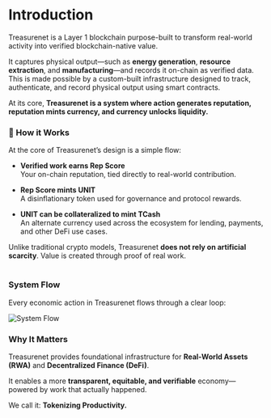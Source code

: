 # Introduction

Treasurenet is a Layer 1 blockchain purpose-built to transform real-world activity into verified blockchain-native value.

​It captures physical output—such as **energy generation**, **resource extraction**, and **manufacturing**—and records it on-chain as verified data. This is made possible by a custom-built infrastructure designed to track, authenticate, and record physical output using smart contracts. 

At its core, **Treasurenet is a system where action generates reputation, reputation mints currency, and currency unlocks liquidity.** 

### **🔁 How it Works**

At the core of Treasurenet’s design is a simple flow:

* **Verified work earns Rep Score**  
   Your on-chain reputation, tied directly to real-world contribution.

* **Rep Score mints UNIT**  
   A disinflationary token used for governance and protocol rewards.

* **UNIT can be collateralized to mint TCash**  
   An alternate currency used across the ecosystem for lending, payments, and other DeFi use cases.

Unlike traditional crypto models, Treasurenet **does not rely on artificial scarcity**. Value is created through proof of real work.

# 

# 

### **System Flow**

Every economic action in Treasurenet flows through a clear loop:

![System Flow](/img/docs/Introduction/introduction.jpg)

### **Why It Matters**

Treasurenet provides foundational infrastructure for **Real-World Assets (RWA)** and **Decentralized Finance (DeFi)**.

It enables a more **transparent, equitable, and verifiable** economy—powered by work that actually happened.

We call it: **Tokenizing Productivity.**
